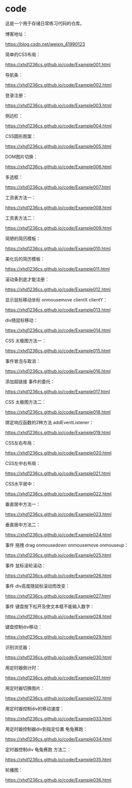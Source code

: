 # code
这是一个用于存储日常练习代码的仓库。

博客地址：

https://blog.csdn.net/weixin_41990123

简单的CSS布局：

https://xhd1236cs.github.io/code/Example001.html

导航条：

https://xhd1236cs.github.io/code/Example002.html

登录注册：

https://xhd1236cs.github.io/code/Example003.html

侧边栏：

https://xhd1236cs.github.io/code/Example004.html

CSS圆形图案：

https://xhd1236cs.github.io/code/Example005.html

DOM图片切换：

https://xhd1236cs.github.io/code/Example006.html

多选框：

https://xhd1236cs.github.io/code/Example007.html

工资表方法一：

https://xhd1236cs.github.io/code/Example008.html

工资表方法二：

https://xhd1236cs.github.io/code/Example009.html

简陋的简历模板：

https://xhd1236cs.github.io/code/Example010.html

美化后的简历模板：

https://xhd1236cs.github.io/code/Example011.html

滚动条到底才能注册：

https://xhd1236cs.github.io/code/Example012.html

显示鼠标移动坐标 onmousemove clientX clientY：

https://xhd1236cs.github.io/code/Example013.html

div随鼠标移动：

https://xhd1236cs.github.io/code/Example014.html

CSS 太极图方法一：

https://xhd1236cs.github.io/code/Example015.html

事件冒泡与取消：

https://xhd1236cs.github.io/code/Example016.html

添加超链接 事件的委托：

https://xhd1236cs.github.io/code/Example017.html

CSS 太极图方法二：

https://xhd1236cs.github.io/code/Example018.html

绑定响应函数的2种方法 addEventListener：

https://xhd1236cs.github.io/code/Example019.html

CSS左右布局：

https://xhd1236cs.github.io/code/Example020.html

CSS左中右布局：

https://xhd1236cs.github.io/code/Example021.html

CSS水平居中：

https://xhd1236cs.github.io/code/Example022.html

垂直居中方法一：

https://xhd1236cs.github.io/code/Example023.html

垂直居中方法二：

https://xhd1236cs.github.io/code/Example024.html

事件 拖拽 drag onmousedown onmousemove onmouseup：

https://xhd1236cs.github.io/code/Example025.html

事件 鼠标滚轮滚动：

https://xhd1236cs.github.io/code/Example026.html

事件 div高度随鼠标滚动而改变：

https://xhd1236cs.github.io/code/Example027.html

事件 键盘按下松开及使文本框不能输入数字：

https://xhd1236cs.github.io/code/Example028.html

键盘控制div移动：

https://xhd1236cs.github.io/code/Example029.html

识别浏览器：

https://xhd1236cs.github.io/code/Example030.html

用定时器倒计时：

https://xhd1236cs.github.io/code/Example031.html

用定时器切换图片：

https://xhd1236cs.github.io/code/Example032.html

用定时器控制div的移动速度：

https://xhd1236cs.github.io/code/Example033.html

用定时器控制器div到指定位置 龟兔赛跑：

https://xhd1236cs.github.io/code/Example034.html

定时器控制div 龟兔赛跑 方法二：

https://xhd1236cs.github.io/code/Example035.html

轮播图：

https://xhd1236cs.github.io/code/Example036.html
